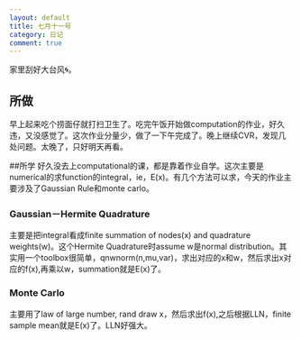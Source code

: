 ```yaml
---
layout: default
title: 七月十一号
category: 日记
comment: true
---
```

家里刮好大台风🌀。

## 所做
早上起来吃个捞面仔就打扫卫生了。吃完午饭开始做computation的作业，好久违，又没感觉了。这次作业分量少，做了一下午完成了。晚上继续CVR，发现几处问题。太晚了，只好明天再看。

##所学
好久没去上computational的课，都是靠着作业自学。这次主要是numerical的求function的integral，ie，E(x)。有几个方法可以求，今天的作业主要涉及了Gaussian Rule和monte carlo。
### Gaussian－Hermite Quadrature
主要是把integral看成finite summation of nodes(x) and quadrature weights(w)。这个Hermite Quadrature时assume w是normal distribution。其实用一个toolbox很简单，qnwnorm(n,mu,var)，求出对应的x和w，然后求出x对应的f(x),再乘以w，summation就是E(x)了。
### Monte Carlo
主要用了law of large number, rand draw x，然后求出f(x),之后根据LLN，finite sample mean就是E(x)了。LLN好强大。